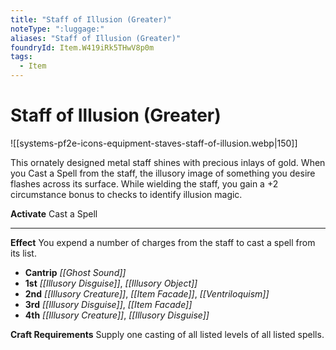 ```yaml
---
title: "Staff of Illusion (Greater)"
noteType: ":luggage:"
aliases: "Staff of Illusion (Greater)"
foundryId: Item.W419iRk5THwV8p0m
tags:
  - Item
---
```


# Staff of Illusion (Greater)
![[systems-pf2e-icons-equipment-staves-staff-of-illusion.webp|150]]

This ornately designed metal staff shines with precious inlays of gold. When you Cast a Spell from the staff, the illusory image of something you desire flashes across its surface. While wielding the staff, you gain a +2 circumstance bonus to checks to identify illusion magic.

**Activate** Cast a Spell

* * *

**Effect** You expend a number of charges from the staff to cast a spell from its list.

*   **Cantrip** _[[Ghost Sound]]_
*   **1st** _[[Illusory Disguise]]_, _[[Illusory Object]]_
*   **2nd** _[[Illusory Creature]]_, _[[Item Facade]]_, _[[Ventriloquism]]_
*   **3rd** _[[Illusory Disguise]]_, _[[Item Facade]]_
*   **4th** _[[Illusory Creature]]_, _[[Illusory Disguise]]_

**Craft Requirements** Supply one casting of all listed levels of all listed spells.

